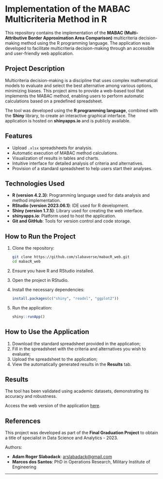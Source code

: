 # Implementation of the MABAC Multicriteria Method in R

This repository contains the implementation of the **MABAC (Multi-Attributive Border Approximation Area Comparison)** multicriteria decision-making method using the R programming language. The application was developed to facilitate multicriteria decision-making through an accessible and user-friendly web application.

## Project Description

Multicriteria decision-making is a discipline that uses complex mathematical models to evaluate and select the best alternative among various options, minimizing biases. This project aims to provide a web-based tool that implements the MABAC method, enabling users to perform automatic calculations based on a predefined spreadsheet.

The tool was developed using the **R programming language**, combined with the **Shiny** library, to create an interactive graphical interface. The application is hosted on **shinyapps.io** and is publicly available.

## Features

- Upload `.xlsx` spreadsheets for analysis.
- Automatic execution of MABAC method calculations.
- Visualization of results in tables and charts.
- Intuitive interface for detailed analysis of criteria and alternatives.
- Provision of a standard spreadsheet to help users start their analyses.

## Technologies Used

- **R (version 4.2.3)**: Programming language used for data analysis and method implementation.
- **RStudio (version 2023.06.1)**: IDE used for R development.
- **Shiny (version 1.7.5)**: Library used for creating the web interface.
- **shinyapps.io**: Platform used to host the application.
- **Git and GitHub**: Tools for version control and code storage.

## How to Run the Project

1. Clone the repository:

   ```bash
   git clone https://github.com/slabaverse/mabacR_web.git
   cd mabacR_web
   ```

2. Ensure you have R and RStudio installed.

3. Open the project in RStudio.

4. Install the necessary dependencies:

   ```R
   install.packages(c("shiny", "readxl", "ggplot2"))
   ```

5. Run the application:

   ```R
   shiny::runApp()
   ```

## How to Use the Application

1. Download the standard spreadsheet provided in the application;
3. Fill in the spreadsheet with the criteria and alternatives you wish to evaluate;
4. Upload the spreadsheet to the application;
5. View the automatically generated results in the **Results** tab.


## Results

The tool has been validated using academic datasets, demonstrating its accuracy and robustness.

Access the web version of the application [here](https://arslabadack.shinyapps.io/mabacR/).

## References

This project was developed as part of the **Final Graduation Project** to obtain a title of specialist in Data Science and Analytics - 2023.

Authors:  
- **Adam Roger Slabadack**: [arslabadack@gmail.com](mailto:arslabadack@gmail.com)  
- **Marcos dos Santos**: PhD in Operations Research, Military Institute of Engineering  

---
